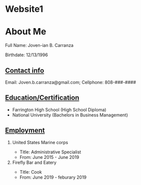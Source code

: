 # Website1
<link rel="stylesheet" href="style.css">

<h1> About Me</h1>
<p> Full Name: Joven-ian B. Carranza</P>
<P>Birthdate: 12/13/1996 </P>

<h2 style="text-decoration: underline;"> Contact info </h2>
Email: Joven.b.carranza@gmail.com; Cellphone: 808-###-####

<h2 style="text-decoration: underline;">Education/Certification</h2>
<ul>
    <li>Farrington High School (High School Diploma)</li>
    <li>National University (Bachelors in Business Management)</li>
</ul>

<h2 style="text-decoration: underline;">Employment</h2>
<ol>
    <li>United States Marine corps</li>
        <ul>
            <li>Title: Administrative Specialist</li>
            <li>From: June 2015 - June 2019 </li> 
        </ul>
    <li>Firefly Bar and Eatery</li>
        <ul>
            <li>Title: Cook </li>
            <li>From: June 2019 - feburary 2019 </li>
        </ul>
    

